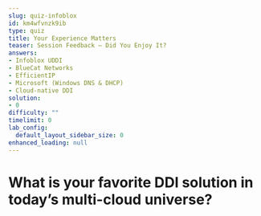 ```yaml
---
slug: quiz-infoblox
id: km4wfvnzk9ib
type: quiz
title: Your Experience Matters
teaser: Session Feedback – Did You Enjoy It?
answers:
- Infoblox UDDI
- BlueCat Networks
- EfficientIP
- Microsoft (Windows DNS & DHCP)
- Cloud-native DDI
solution:
- 0
difficulty: ""
timelimit: 0
lab_config:
  default_layout_sidebar_size: 0
enhanced_loading: null
---
```

# **What is your favorite DDI solution in today’s multi-cloud universe?**
